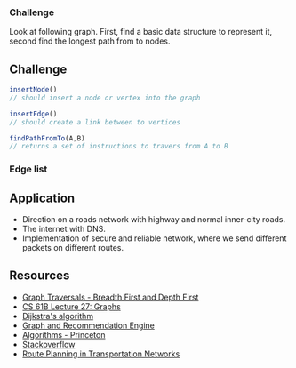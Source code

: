 ### Challenge

Look at following graph. First, find a basic data structure to represent it, second find the longest path from to nodes.

## Challenge

```js
insertNode()
// should insert a node or vertex into the graph

insertEdge()
// should create a link between to vertices

findPathFromTo(A,B)
// returns a set of instructions to travers from A to B
```

### Edge list

## Application

- Direction on a roads network with highway and normal inner-city roads.
- The internet with DNS.
- Implementation of secure and reliable network, where we send different packets on different routes.

## Resources

- [Graph Traversals - Breadth First and Depth First](https://www.youtube.com/watch?v=bIA8HEEUxZI&t=1s)
- [CS 61B Lecture 27: Graphs](https://www.youtube.com/watch?v=ylWAB6CMYiY)
- [Dijkstra's algorithm](https://en.wikipedia.org/wiki/Dijkstra's_algorithm)
- [Graph and Recommendation Engine](https://goo.gl/Y7DeIf)
- [Algorithms - Princeton](http://algs4.cs.princeton.edu/home/)
- [Stackoverflow](https://goo.gl/F8rcKG)
- [Route Planning in Transportation Networks](https://goo.gl/jrgxkM)